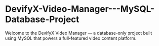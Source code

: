 # DevifyX-Video-Manager---MySQL-Database-Project
Welcome to the DevifyX Video Manager — a database-only project built using MySQL that powers a full-featured video content platform. 
